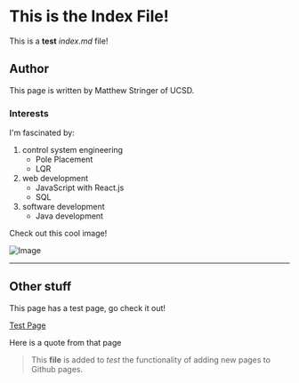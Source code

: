 # This is the Index File!

This is a **test** *index.md* file!

## Author
This page is written by Matthew Stringer of UCSD. 

### Interests
I'm fascinated by:
1. control system engineering
    - Pole Placement
    - LQR
1. web development
    - JavaScript with React.js
    - SQL
1. software development
    - Java development

Check out this cool image!

![Image](https://media.istockphoto.com/photos/space-shuttle-rocket-launch-in-the-sky-and-clouds-to-outer-space-sky-picture-id1344443930?b=1&k=20&m=1344443930&s=170667a&w=0&h=OFxY7InQfBGsBLkPuUBZECWkS3H9kc3rY1O2FaahXvo=)

---

## Other stuff
This page has a test page, go check it out!

[Test Page](https://mdsflyboy.github.io/cse15l-lab-reports/test.html)

Here is a quote from that page
> This **file** is added to *test* the functionality of adding new pages to Github pages.
